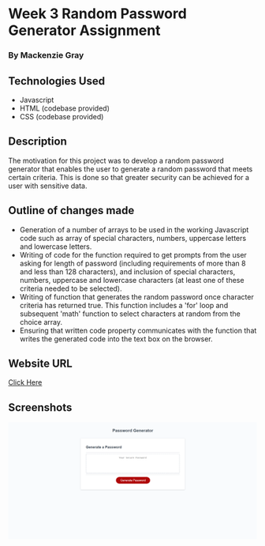 # Week 3 Random Password Generator Assignment 

### By Mackenzie Gray

## Technologies Used

- Javascript
- HTML (codebase provided)
- CSS (codebase provided)

## Description 

The motivation for this project was to develop a random password generator that enables the user to generate a random password that meets certain criteria. This is done so that greater security can be achieved for a user with sensitive data. 

## Outline of changes made

- Generation of a number of arrays to be used in the working Javascript code such as array of special characters, numbers, uppercase letters and lowercase letters. 
- Writing of code for the function required to get prompts from the user asking for length of password (including requirements of more than 8 and less than 128 characters), and inclusion of special characters, numbers, uppercase and lowercase characters (at least one of these criteria needed to be selected). 
- Writing of function that generates the random password once character criteria has returned true. This function includes a 'for' loop and subsequent 'math' function to select characters at random from the choice array. 
- Ensuring that written code property communicates with the function that writes the generated code into the text box on the browser. 


## Website URL
[Click Here](https://mdkgray.github.io/password_generator/)

## Screenshots 
![PasswordGenerator](./Assets/PasswordGenerator.PNG)